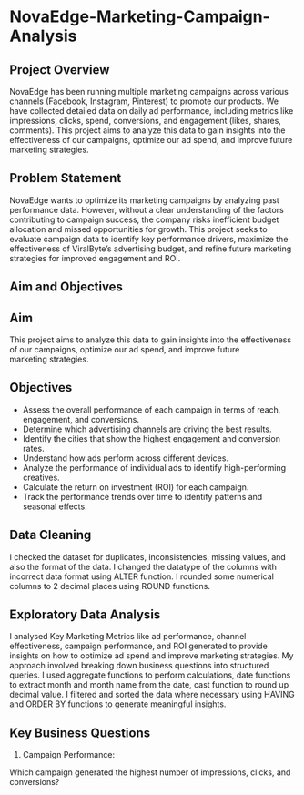 # NovaEdge-Marketing-Campaign-Analysis

## Project Overview
NovaEdge has been running multiple marketing campaigns across various channels (Facebook, Instagram, Pinterest) to promote our products. We have collected detailed data on daily ad performance, including metrics like impressions, clicks, spend, conversions, and engagement (likes, shares, comments). This project aims to analyze this data to gain insights into the effectiveness of our campaigns, optimize our ad spend, and improve future marketing strategies.

## Problem Statement
NovaEdge wants to optimize its marketing campaigns by analyzing past performance data. However, without a clear understanding of the factors contributing to campaign success, the company risks inefficient budget allocation and missed opportunities for growth. This project seeks to evaluate campaign data to identify key performance drivers, maximize the effectiveness of ViralByte’s advertising budget, and refine future marketing strategies for improved engagement and ROI.

## Aim and Objectives
## Aim
This project aims to analyze this data to gain insights into the effectiveness of our campaigns, optimize our ad spend, and improve future marketing strategies.

## Objectives
- Assess the overall performance of each campaign in terms of reach, engagement, and conversions.
- Determine which advertising channels are driving the best results.
- Identify the cities that show the highest engagement and conversion rates.
- Understand how ads perform across different devices.
- Analyze the performance of individual ads to identify high-performing creatives.
- Calculate the return on investment (ROI) for each campaign.
- Track the performance trends over time to identify patterns and seasonal effects.

## Data Cleaning
I checked the dataset for duplicates, inconsistencies, missing values, and also the format of the data. I changed the datatype of the columns with incorrect data format using ALTER function. I rounded some numerical columns to 2 decimal places using ROUND functions.

## Exploratory Data Analysis
I analysed Key Marketing Metrics like ad performance, channel effectiveness, campaign performance, and ROI generated to provide insights on how to optimize ad spend and improve marketing strategies. 
My approach involved breaking down business questions into structured queries. I used aggregate functions to perform calculations, date functions to extract month and month name from the date, cast function to round up decimal value. I filtered and sorted the data where necessary using HAVING and ORDER BY functions to generate meaningful insights.

## Key Business Questions

1. Campaign Performance:
   
Which campaign generated the highest number of impressions, clicks, and conversions?




